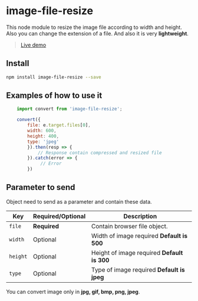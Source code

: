 # image-file-resize
 
This node module to resize the image file according to width and height. Also you can change the extension of a file. And also it is very **lightweight**.

> [Live demo](https://react-rggk21.stackblitz.io/)

## Install

```sh
npm install image-file-resize --save
```
## Examples of how to use it

```javascript
    import convert from 'image-file-resize';

    convert({ 
        file: e.target.files[0],  
        width: 600, 
        height: 400, 
        type: 'jpeg'
        }).then(resp => {
            // Response contain compressed and resized file
        }).catch(error => {
             // Error
        })
```

## Parameter to send
 Object need to send as a parameter and contain these data.

| Key | Required/Optional | Description |
| --- | --- | --- |
| `file` | **Required** | Contain browser file object. |
| `width` | Optional | Width of image required **Default is 500** |
| `height` | Optional | Height of image required **Default is 300** |
| `type` | Optional | Type of image required **Default is jpeg** |


You can convert image only in **jpg, gif, bmp, png, jpeg**.
